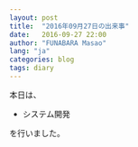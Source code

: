 ```yaml
---
layout: post
title:  "2016年09月27日の出来事"
date:   2016-09-27 22:00
author: "FUNABARA Masao"
lang: "ja"
categories: blog
tags: diary
---
```


本日は、

* システム開発

を行いました。

